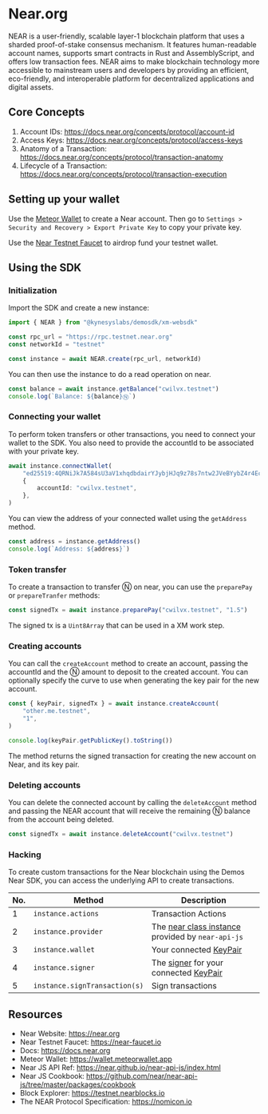 # Near.org

NEAR is a user-friendly, scalable layer-1 blockchain platform that uses a sharded proof-of-stake consensus mechanism. It features human-readable account names, supports smart contracts in Rust and AssemblyScript, and offers low transaction fees. NEAR aims to make blockchain technology more accessible to mainstream users and developers by providing an efficient, eco-friendly, and interoperable platform for decentralized applications and digital assets.

## Core Concepts

1. Account IDs: https://docs.near.org/concepts/protocol/account-id
2. Access Keys: https://docs.near.org/concepts/protocol/access-keys
3. Anatomy of a Transaction: https://docs.near.org/concepts/protocol/transaction-anatomy
4. Lifecycle of a Transaction: https://docs.near.org/concepts/protocol/transaction-execution

## Setting up your wallet

Use the [Meteor Wallet](https://wallet.meteorwallet.app) to create a Near account. Then go to `Settings > Security and Recovery > Export Private Key` to copy your private key.

Use the [Near Testnet Faucet](https://near-faucet.io) to airdrop fund your testnet wallet.

## Using the SDK

### Initialization

Import the SDK and create a new instance:

```ts
import { NEAR } from "@kynesyslabs/demosdk/xm-websdk"

const rpc_url = "https://rpc.testnet.near.org"
const networkId = "testnet"

const instance = await NEAR.create(rpc_url, networkId)
```

You can then use the instance to do a read operation on near.

```ts
const balance = await instance.getBalance("cwilvx.testnet")
console.log(`Balance: ${balance}Ⓝ`)
```

### Connecting your wallet

To perform token transfers or other transactions, you need to connect your wallet to the SDK. You also need to provide the accountId to be associated with your private key.

```ts
await instance.connectWallet(
    "ed25519:4QRNiJk7A584sU3aV1xhqdbdairYJybjHJq9z78s7ntw2JVeBYybZ4r4Ec",
    {
        accountId: "cwilvx.testnet",
    },
)
```

You can view the address of your connected wallet using the `getAddress` method.

```ts
const address = instance.getAddress()
console.log(`Address: ${address}`)
```

### Token transfer

To create a transaction to transfer Ⓝ on near, you can use the `preparePay` or `prepareTranfer` methods:

```ts
const signedTx = await instance.preparePay("cwilvx.testnet", "1.5")
```

The signed tx is a `Uint8Array` that can be used in a XM work step.

### Creating accounts

You can call the `createAccount` method to create an account, passing the accountId and the Ⓝ amount to deposit to the created account. You can optionally specify the curve to use when generating the key pair for the new account.

```ts
const { keyPair, signedTx } = await instance.createAccount(
    "other.me.testnet",
    "1",
)

console.log(keyPair.getPublicKey().toString())
```

The method returns the signed transaction for creating the new account on Near, and its key pair.

### Deleting accounts

You can delete the connected account by calling the `deleteAccount` method and passing the NEAR account that will receive the remaining Ⓝ balance from the account being deleted.

```ts
const signedTx = await instance.deleteAccount("cwilvx.testnet")
```

### Hacking

To create custom transactions for the Near blockchain using the Demos Near SDK, you can access the underlying API to create transactions.

| No. | Method                        | Description                                                                                                                                                                                                                   |
| --- | ----------------------------- | ----------------------------------------------------------------------------------------------------------------------------------------------------------------------------------------------------------------------------- |
| 1   | `instance.actions`            | Transaction Actions                                                                                                                                                                                                           |
| 2   | `instance.provider`           | The [near class instance](https://near.github.io/near-api-js/classes/_near_js_wallet_account.near.Near.html) provided by `near-api-js`                                                                                        |
| 3   | `instance.wallet`             | Your connected [KeyPair](https://near.github.io/near-api-js/classes/_near_js_crypto.key_pair.KeyPair.html)                                                                                                                    |
| 4   | `instance.signer`             | The [signer](https://near.github.io/near-api-js/classes/_near_js_signers.in_memory_signer.InMemorySigner.html) for your connected [KeyPair](https://near.github.io/near-api-js/classes/_near_js_crypto.key_pair.KeyPair.html) |
| 5   | `instance.signTransaction(s)` | Sign transactions                                                                                                                                                                                                             |

## Resources

-   Near Website: https://near.org
-   Near Testnet Faucet: https://near-faucet.io
-   Docs: https://docs.near.org
-   Meteor Wallet: https://wallet.meteorwallet.app
-   Near JS API Ref: https://near.github.io/near-api-js/index.html
-   Near JS Cookbook: https://github.com/near/near-api-js/tree/master/packages/cookbook
-   Block Explorer: https://testnet.nearblocks.io
-   The NEAR Protocol Specification: https://nomicon.io
